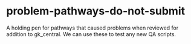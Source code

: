 # problem-pathways-do-not-submit
A holding pen for pathways that caused problems when reviewed for addition to gk_central. We can use these to test any new QA scripts.
